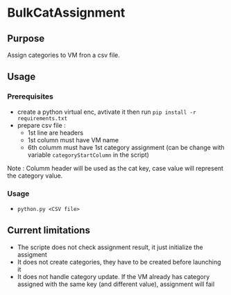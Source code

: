 # BulkCatAssignment

## Purpose
Assign categories to VM fron a csv file.

## Usage

### Prerequisites
- create a python virtual enc, avtivate it then run `pip install -r requirements.txt`
- prepare csv file :
  - 1st line are headers
  - 1st column must have VM name
  - 6th columm must have 1st category assignment (can be change with variable `categoryStartColumn` in the script)

Note : Columm header will be used as the cat key, case value will represent the category value.

### Usage
- `python.py <CSV file>` 

## Current limitations 
- The scripte does not check assignment result, it just initialize the assigment
- It does not create categories, they have to be created before launching it
- It does not handle category update. If the VM already has category assigned with the same key (and different value), assignment will fail